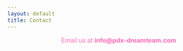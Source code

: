 ```yaml
---
layout: default
title: Contact
---
```


<p style="text-align:center; color:#FF69B4;">Email us at <strong>info@pdx-dreamteam.com</strong></p>